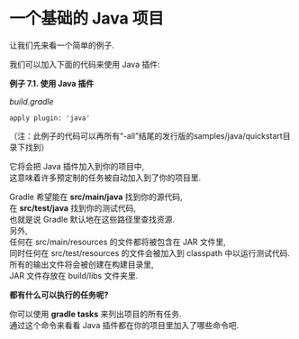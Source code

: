 # 一个基础的 Java 项目

让我们先来看一个简单的例子.

我们可以加入下面的代码来使用 Java 插件:

**例子 7.1. 使用 Java 插件**

_build.gradle_

```
apply plugin: 'java'
```

（注：此例子的代码可以再所有“-all”结尾的发行版的samples/java/quickstart目录下找到）

  
它将会把 Java 插件加入到你的项目中,  
这意味着许多预定制的任务被自动加入到了你的项目里.

Gradle 希望能在 **src/main/java** 找到你的源代码,  
在 **src/test/java** 找到你的测试代码,  
也就是说 Gradle 默认地在这些路径里查找资源.  
另外,  
任何在 src/main/resources 的文件都将被包含在 JAR 文件里,  
同时任何在 src/test/resources 的文件会被加入到 classpath 中以运行测试代码. 所有的输出文件将会被创建在构建目录里,  
JAR 文件存放在 build/libs 文件夹里.

**都有什么可以执行的任务呢?**

你可以使用 **gradle tasks** 来列出项目的所有任务.  
通过这个命令来看看 Java 插件都在你的项目里加入了哪些命令吧.

